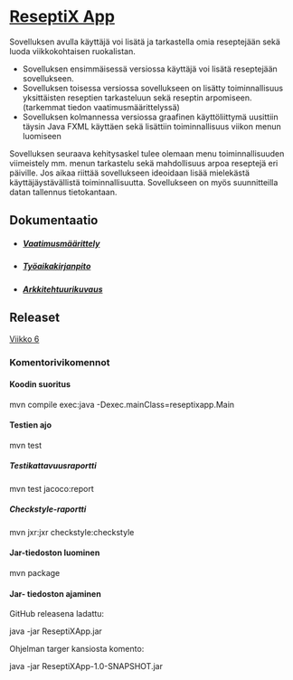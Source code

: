  # [ReseptiX App](https://github.com/Eddiejjay/ot-harjoitustyo/tree/master/ReseptiXApp)
 
 Sovelluksen avulla käyttäjä voi lisätä ja tarkastella omia reseptejään sekä luoda viikkokohtaisen ruokalistan. 
 
-  Sovelluksen ensimmäisessä versiossa käyttäjä voi lisätä reseptejään sovellukseen. 
-  Sovelluksen toisessa versiossa sovellukseen on lisätty toiminnallisuus yksittäisten reseptien tarkasteluun sekä reseptin arpomiseen. (tarkemmat tiedon vaatimusmäärittelyssä) 
-  Sovelluksen kolmannessa versiossa graafinen käyttöliittymä uusittiin täysin Java FXML käyttäen sekä lisättiin toiminnallisuus viikon menun luomiseen

Sovelluksen seuraava kehitysaskel tulee olemaan menu toiminnallisuuden viimeistely mm. menun tarkastelu sekä mahdollisuus arpoa reseptejä eri päiville.  Jos aikaa riittää sovellukseen ideoidaan lisää mielekästä käyttäjäystävällistä toiminnallisuutta. Sovellukseen on myös suunnitteilla datan tallennus tietokantaan.


 ## Dokumentaatio
 - ##### [Vaatimusmäärittely](https://github.com/Eddiejjay/ot-harjoitustyo/blob/master/ReseptiXApp/dokumentaatio/vaatimusm%C3%A4%C3%A4rittely.md)
 - ##### [Työaikakirjanpito](https://github.com/Eddiejjay/ot-harjoitustyo/blob/master/ReseptiXApp/dokumentaatio/tuntikirjanpito.md)
 - ##### [Arkkitehtuurikuvaus](https://github.com/Eddiejjay/ot-harjoitustyo/blob/master/ReseptiXApp/dokumentaatio/arkkitehtuuri.md)
 
 ## Releaset
 [Viikko 6](https://github.com/Eddiejjay/ot-harjoitustyo/releases/tag/jee)
 

### Komentorivikomennot 


#### Koodin suoritus 
mvn compile exec:java -Dexec.mainClass=reseptixapp.Main
#### Testien ajo
mvn test
##### Testikattavuusraportti
mvn test jacoco:report

##### Checkstyle-raportti
mvn jxr:jxr checkstyle:checkstyle

#### Jar-tiedoston luominen
mvn package

#### Jar- tiedoston ajaminen 
GitHub releasena ladattu: 

java -jar ReseptiXApp.jar 

Ohjelman targer kansiosta komento: 

java -jar ReseptiXApp-1.0-SNAPSHOT.jar 






